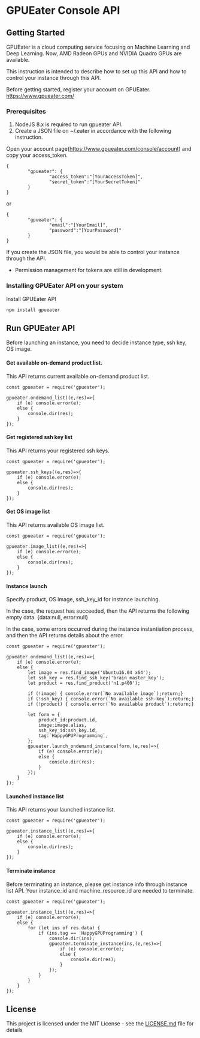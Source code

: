 # GPUEater Console API

## Getting Started
GPUEater is a cloud computing service focusing on Machine Learning and Deep Learning. Now, AMD Radeon GPUs and NVIDIA Quadro GPUs are available. 

This instruction is intended to describe how to set up this API and how to control your instance through this API.

Before getting started, register your account on GPUEater.
https://www.gpueater.com/

### Prerequisites
1. NodeJS 8.x is required to run gpueater API.
2. Create a  JSON file on ~/.eater in accordance with the following instruction.

Open your account page(https://www.gpueater.com/console/account) and copy your access_token.

```
{
        "gpueater": {
                "access_token":"[YourAccessToken]",
                "secret_token":"[YourSecretToken]"
        }
}
```

or

```
{
        "gpueater": {
                "email":"[YourEmail]",
                "password":"[YourPassword]"
        }
}
```
If you create the JSON file, you would be able to control your instance through the API. 
* Permission management for tokens are still in development.

### Installing GPUEater API on your system

Install GPUEater API
```
npm install gpueater
```

## Run GPUEater API

Before launching an instance, you need to decide instance type, ssh key, OS image.

#### Get available on-demand product list.

This API returns current available on-demand product list.
```
const gpueater = require('gpueater');

gpueater.ondemand_list((e,res)=>{
    if (e) console.error(e);
    else {
        console.dir(res);
    }
});
```
#### Get registered ssh key list

This API returns your registered ssh keys.
```
const gpueater = require('gpueater');

gpueater.ssh_keys((e,res)=>{
    if (e) console.error(e);
    else {
        console.dir(res);
    }
});
```

#### Get OS image list

This API returns available OS image list.
```
const gpueater = require('gpueater');

gpueater.image_list((e,res)=>{
    if (e) console.error(e);
    else {
        console.dir(res);
    }
});
```

#### Instance launch

Specify product, OS image, ssh_key_id for instance launching. 

In the case, the request has succeeded, then the API returns the following empty data.
{data:null, error:null} 

In the case, some errors occurred during the instance instantiation process, and then the API returns details about the error.

```
const gpueater = require('gpueater');

gpueater.ondemand_list((e,res)=>{
    if (e) console.error(e);
    else {
        let image = res.find_image('Ubuntu16.04 x64');
        let ssh_key = res.find_ssh_key('brain_master_key');
        let product = res.find_product('n1.p400');

        if (!image) { console.error(`No available image`);return;}
        if (!ssh_key) { console.error(`No available ssh-key`);return;}
        if (!product) { console.error(`No available product`);return;}

        let form = {
            product_id:product.id,
            image:image.alias,
            ssh_key_id:ssh_key.id,
            tag:`HappyGPUProgramming`,
        };
        gpueater.launch_ondemand_instance(form,(e,res)=>{
            if (e) console.error(e);
            else {
                console.dir(res);
            }
        });
    }
});
```
#### Launched instance list

This API returns your launched instance list.
```
const gpueater = require('gpueater');

gpueater.instance_list((e,res)=>{
    if (e) console.error(e);
    else {
        console.dir(res);
    }
});
```
#### Terminate instance

Before terminating an instance, please get instance info through instance list API. Your instance_id and machine_resource_id are needed to terminate.

```
const gpueater = require('gpueater');

gpueater.instance_list((e,res)=>{
    if (e) console.error(e);
    else {
        for (let ins of res.data) {
            if (ins.tag == 'HappyGPUProgramming') {
                console.dir(ins);
                gpueater.terminate_instance(ins,(e,res)=>{
                    if (e) console.error(e);
                    else {
                        console.dir(res);
                    }
                });
            }
        }
    }
});
```

## License

This project is licensed under the MIT License - see the [LICENSE.md](LICENSE.md) file for details
